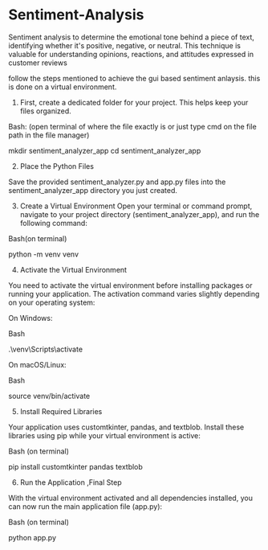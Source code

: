 # Sentiment-Analysis
Sentiment analysis to determine the emotional tone behind a piece of text, identifying whether it's positive, negative, or neutral. This technique is valuable for understanding opinions, reactions, and attitudes expressed in customer reviews

follow the steps mentioned to achieve the gui based sentiment anlaysis. this is done on a virtual environment. 

1. First, create a dedicated folder for your project. This helps keep your files organized.

Bash:  (open terminal of where the file exactly is or just type cmd on the file path in the file manager) 

mkdir sentiment_analyzer_app
cd sentiment_analyzer_app

2. Place the Python Files

Save the provided sentiment_analyzer.py and app.py files into the sentiment_analyzer_app directory you just created.

3. Create a Virtual Environment
 Open your terminal or command prompt, navigate to your project directory (sentiment_analyzer_app), and run the following command:

Bash(on terminal)

python -m venv venv

4. Activate the Virtual Environment

You need to activate the virtual environment before installing packages or running your application. The activation command varies slightly depending on your operating system:

On Windows:

Bash

.\venv\Scripts\activate


On macOS/Linux:

Bash

source venv/bin/activate


5. Install Required Libraries

Your application uses customtkinter, pandas, and textblob. Install these libraries using pip while your virtual environment is active:

Bash (on terminal)

pip install customtkinter pandas textblob

6. Run the Application ,Final Step

With the virtual environment activated and all dependencies installed, you can now run the main application file (app.py):

Bash (on terminal)

python app.py

